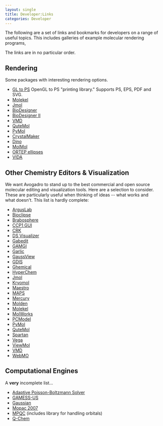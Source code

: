 ```yaml
---
layout: single
title: Developer:Links
categories: Developer
---
```




The following are a set of links and bookmarks for developers on a range of useful topics. This includes galleries of example molecular rendering programs,

The links are in no particular order.

Rendering
---------

Some packages with interesting rendering options.

-   [GL to PS](http://geuz.org/gl2ps/) OpenGL to PS "printing library." Supports PS, EPS, PDF and SVG.
-   [Molekel](http://bioinformatics.org/molekel/wiki/Main/Gallery)
-   [Jmol](http://jmol.sourceforge.net/screenshots/)
-   [BioDesigner](http://pirx.com/biodesigner/gallery.html)
-   [BioDesigner II](http://www.pirx.com/bio_gallery/)
-   [VMD](http://www.ks.uiuc.edu/Research/vmd/allversions/repimages/)
-   [QuteMol](http://qutemol.sourceforge.net/sidetoside/)
-   [PyMol](http://pymol.sourceforge.net/pmimag/sel4.html)
-   [CrystalMaker](http://www.crystalmaker.com/crystalmaker/gallery.html)
-   [Dino](http://www.dino3d.org/gallery.php)
-   [MolMol](http://hugin.ethz.ch/wuthrich/software/molmol/gallery.html)
-   [ORTEP ellipses](http://www.chem.gla.ac.uk/~louis/software/ortep3/gallery.html)
-   [VIDA](http://www.eyesopen.com/products/applications/vida.html)

Other Chemistry Editors & Visualization
---------------------------------------

We want Avogadro to stand up to the best commercial and open source molecular editing and visualization tools. Here are a selection to consider. These are particularly useful when thinking of ideas -- what works and what doesn't. This list is hardly complete:

-   [ArgusLab](http://www.arguslab.com/)
-   [Bioclipse](http://bioclipse.net/)
-   [Brabosphere](http://www.brabosphere.be/)
-   [CCP1 GUI](http://www.cse.scitech.ac.uk/qcg/ccp1gui/)
-   [CRK](http://crk.sourceforge.net/)
-   [DS Visualizer](http://www.accelrys.com/products/downloads/ds_visualizer/)
-   [Gabedit](http://gabedit.sourceforge.net/)
-   [GAMGI](http://www.gamgi.org/)
-   [Garlic](http://garlic.mefos.hr/garlic/index.html)
-   [GaussView](http://www.gaussian.com/gv_plat.htm)
-   [GDIS](http://gdis.sourceforge.net/)
-   [Ghemical](http://www.uku.fi/~thassine/projects/ghemical/)
-   [HyperChem](http://www.hyper.com/)
-   [Jmol](http://jmol.sourceforge.net/)
-   [Kryomol](http://desoft03.usc.es/armando/software/kryomol.html)
-   [Maestro](http://www.schrodinger.com/ProductDescription.php?mID=6&sID=15&cID=0)
-   [MAPS](http://www.scienomics.com/products/maps_platform.php)
-   [Mercury](http://www.ccdc.cam.ac.uk/products/csd_system/mercury_csd/)
-   [Molden](http://www.cmbi.ru.nl/molden/molden.html)
-   [Molekel](http://www.bioinformatics.org/molekel/wiki/)
-   [MolWorks](http://www.molworks.com/en/)
-   [PCModel](http://www.serenasoft.com/)
-   [PyMol](http://pymol.sourceforge.net/)
-   [QuteMol](http://qutemol.sourceforge.net/)
-   [Spartan](http://wavefun.com/products/spartan.html)
-   [Vega](http://www.ddl.unimi.it/vega/index2.htm)
-   [ViewMol](http://viewmol.sourceforge.net/screenshots.html)
-   [VMD](http://www.ks.uiuc.edu/Research/vmd/)
-   [WebMO](http://www.webmo.net/tour/)

Computational Engines
---------------------

A **very** incomplete list...

-   [Adaptive Poisson-Boltzmann Solver](http://apbs.sourceforge.net/)
-   [GAMESS-US](http://www.msg.ameslab.gov/GAMESS/)
-   [Gaussian](http://www.gaussian.com/)
-   [Mopac 2007](http://openmopac.net/)
-   [MPQC](http://mpqc.org/) (includes library for handling orbitals)
-   [Q-Chem](http://www.q-chem.com/)




